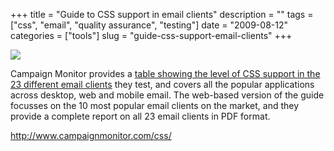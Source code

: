 +++
title = "Guide to CSS support in email clients"
description = ""
tags = ["css", "email", "quality assurance", "testing"]
date = "2009-08-12"
categories = ["tools"]
slug = "guide-css-support-email-clients"
+++


<div class="tool-screenshot mb1"><a href="http://www.campaignmonitor.com/css/"><img id="bluga-thumbnail-2723" class="bluga-thumbnail custom" src="//konigi.com/media/bluga/
wt522fef098f5ec_custom.jpg"/></a></div><p>Campaign Monitor provides a <a href="http://www.campaignmonitor.com/css/">table showing the level of CSS support in the 23 different email clients</a> they test, and covers all the popular applications across desktop, web and mobile email. The web-based version of the guide focusses on the 10 most popular email clients on the market, and they provide a complete report on all 23 email clients in PDF format.</p>
  
<p><a href="http://www.campaignmonitor.com/css/">http://www.campaignmonitor.com/css/</a></p>
      
